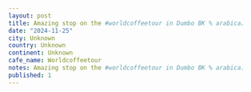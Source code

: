 ```yaml
---
layout: post
title: Amazing stop on the #worldcoffeetour in Dumbo BK % arabica.
date: "2024-11-25"
city: Unknown
country: Unknown
continent: Unknown
cafe_name: Worldcoffeetour
notes: Amazing stop on the #worldcoffeetour in Dumbo BK % arabica.
published: 1
---
```

